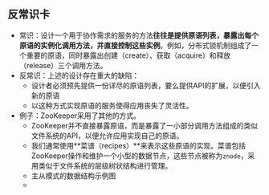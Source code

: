 
## 反常识卡
- 常识：设计一个用于协作需求的服务的方法**往往是提供原语列表，暴露出每个原语的实例化调用方法，并直接控制这些实例**。例如，分布式锁机制组成了一个重要的原语，同时暴露出创建（create）、获取（acquire）和释放（release）三个调用方法。
- 反常识：上述的设计存在重大的缺陷：
	- 设计者必须预先提供一份详尽的原语列表，要么提供API的扩展，以便引入新的原语
	- 以这种方式实现原语的服务使得应用丧失了灵活性。
- 例子：ZooKeeper采用了其他的方式。
	- ZooKeeper并不直接暴露原语，而是暴露了一小部分调用方法组成的类似文件系统的API，以便允许应用实现自己的原语。
	- 我们通常使用**菜谱（recipes）**来表示这些原语的实现。菜谱包括ZooKeeper操作和维护一个小型的数据节点，这些节点被称为`znode`，采用类似于文件系统的层级树状结构进行管理。
	- 主从模式的数据结构示例图
	- 
